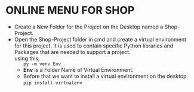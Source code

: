 <h1>ONLINE MENU FOR SHOP</h1>
<ul type="square">
  <li>Create a New Folder for the Project on the Desktop named a Shop-Project.</li>
  <li>Open the Shop-Project folder in cmd and create a virtual environment for this project. It is used to contain specific Python libraries and Packages that are needed to support a project.<br>
  using this,
    <ul>
      <code>py -m venv <span title="folder name">Env</span></code>
      <li><b>Env</b> is a Folder Name of Virtual Environment.</li>
      <li>Before that we want to install a virtual environment on the desktop. <br> <code>pip install virtualenv</code></li>
    </ul>
    </li>
    
  
</ul>
